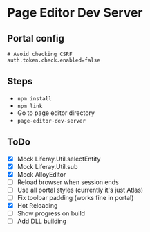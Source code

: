 # Page Editor Dev Server

## Portal config

```
# Avoid checking CSRF
auth.token.check.enabled=false
```

## Steps

- `npm install`
- `npm link`
- Go to page editor directory
- `page-editor-dev-server`

## ToDo

- [x] Mock Liferay.Util.selectEntity
- [x] Mock Liferay.Util.sub
- [x] Mock AlloyEditor
- [ ] Reload browser when session ends
- [ ] Use all portal styles (currently it's just Atlas)
- [ ] Fix toolbar padding (works fine in portal)
- [x] Hot Reloading
- [ ] Show progress on build
- [ ] Add DLL building
